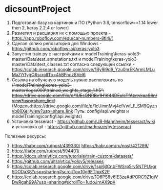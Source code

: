 # dicsountProject

1. Подготовил базу из картинок и ПО (Python 3.6, tensorflow==1.14 lower then 2, keras 2.2.4 or lower)
2. Разметил и расширил их с помощью проекта - https://app.roboflow.com/edu/car-numbers-8tl4j/1
3. Сделал копию репозитория для Windows - https://github.com/roboflow-ai/keras-yolo3
4. Запустил train.py с настройками к modelTraining\keras-yolo3-master\Data\test_annotations.txt и modelTraining\keras-yolo3-master\Data\test_classes.txt согласно следующей ссылки - https://colab.research.google.com/drive/1ByRi9d6_Yzu0nrEKArmLMLuMaZjYfygO#scrollTo=4hBFndz8VeI6
5. Ссылка на обученую модель нужно расположить по 
            ~~("modelTraining\keras-yolo3-master\logs\000\trained_weights_stage_1.h5":   
            https://drive.google.com/file/d/1UEsQNRBv1H1K44DEuIcTfAtxtykpaS6n/view?usp=share_link)~~
            (Модель:https://drive.google.com/file/d/1cUimnMvj4cfVwf_F_SM9Qyznvb80XeIj/view?usp=share_link
            Путь: config\lapi.weights и modelTraining\config\lapi.weights)
6. Установка tesseract - https://github.com/UB-Mannheim/tesseract/wiki и установка git - https://github.com/madmaze/pytesseract

Полезные ресурсы:

1. https://habr.com/ru/post/439330/ https://habr.com/ru/post/421299/
2. https://habr.com/ru/post/594401/
3. https://docs.ultralytics.com/tutorials/train-custom-datasets/
4. https://github.com/ultralytics/yolov5/releases
5. https://colab.research.google.com/drive/1spi6jlCnbFWSrp5rv5NTPUxgr5DODaX8?usp=sharing#scrollTo=10g9FTIpxK2P
6. https://colab.research.google.com/drive/1O6PS6v6IE3zaAdPORC9Z1qWDwRgah99A?usp=sharing#scrollTo=1udoJrnAX9pX

